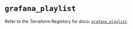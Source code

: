 # `grafana_playlist`

Refer to the Terraform Registory for docs: [`grafana_playlist`](https://registry.terraform.io/providers/grafana/grafana/3.16.0/docs/resources/playlist).
